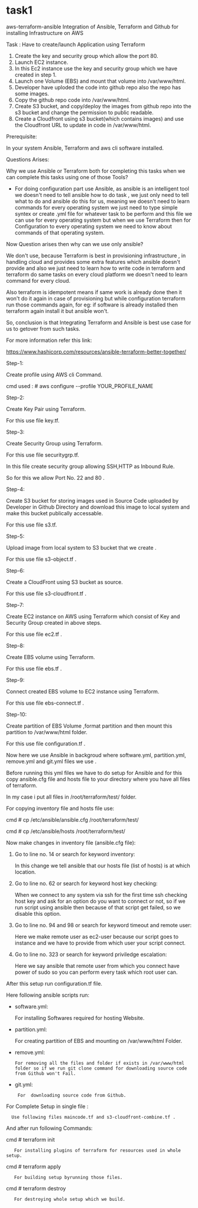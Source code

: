 # task1
aws-terraform-ansible
Integration of Ansible, Terraform and Github for installing Infrastructure on AWS
 

Task : Have to create/launch Application using Terraform
1. Create the key and security group which allow the port 80.
2. Launch EC2 instance.
3. In this Ec2 instance use the key and security group which we have created in step 1.
4. Launch one Volume (EBS) and mount that volume into /var/www/html.
5. Developer have uploded the code into github repo also the repo has some images.
6. Copy the github repo code into /var/www/html.
7. Create S3 bucket, and copy/deploy the images from github repo into the s3 bucket and change the permission to public readable.
8. Create a Cloudfront using s3 bucket(which contains images) and use the Cloudfront URL to  update in code in /var/www/html.

Prerequisite:

In your system Ansible, Terraform and aws cli software installed.

Questions Arises:

Why we use Ansible or Terraform both for completing this tasks when we can complete this tasks using one of those Tools?

-  For doing  configuration part use Ansible, as ansible is an intelligent tool we doesn't need to tell ansible how to do task , we just only need to tell what to do and ansible do this for us, meaning we doesn't need to learn commands for every operating system we just need to type simple syntex or create .yml file for whatever task to be perform and this file we can use for every operating system but when we use Terraform then for Configuration to every operating system we need to know about commands of that operating system. 

Now Question arises  then why can we use only ansible?

We don't use, because Terraform is best in provisioning infrastructure , in handling cloud and provides some extra features which ansible doesn't provide and also we  just need to learn how to write code in terraform and terraform do same tasks on every cloud platform we doesn't need to learn command for every cloud.

Also terraform is idempotent means if same work is already done then it won't do it again in case of provisioning but while configuration  terraform run those commands again, for eg: if software is already installed then terraform again install it but ansible won't.  

So, conclusion is that Integrating Terraform and Ansible is best use case for us to getover from such tasks.

For more information refer this link:

https://www.hashicorp.com/resources/ansible-terraform-better-together/

 
Step-1:

Create profile using AWS cli Command.

cmd used : # aws configure --profile YOUR_PROFILE_NAME
 
Step-2:

Create Key Pair using Terraform.

For this use file key.tf.
 
Step-3:

Create Security Group using Terraform.

For this use file securitygrp.tf.

In this file create security group allowing SSH,HTTP as Inbound Rule.

So for this we allow Port No. 22 and 80 .


Step-4:

Create S3 bucket for  storing  images used in Source Code uploaded by Developer in Github Directory and download this image to local system and make this bucket publically accessable.

For this use file s3.tf.

 
Step-5:

Upload image from local system to S3 bucket that we create .

For this use file s3-object.tf .

 
Step-6:

Create a CloudFront using S3 bucket as source.

For this use file s3-cloudfront.tf .

 
Step-7:

Create EC2 instance on AWS using Terraform which consist of Key and Security Group created in above steps.

For this use file ec2.tf .

 
Step-8:

Create EBS volume using Terraform.

For this use file ebs.tf .

 
Step-9:

Connect created EBS volume to EC2 instance using Terraform.

For this use file ebs-connect.tf .

 
Step-10:

Create partition of EBS Volume ,format partition and then mount this partition to /var/www/html folder.

For this use file configuration.tf .

 
Now here we use Ansible in backgroud where software.yml, partition.yml, remove.yml and git.yml files we use .


Before running this yml  files we have to do setup for Ansible and for this copy ansible.cfg file and hosts file to your directory where you have all files of  terraform.

In my case i put all files in /root/terraform/test/ folder.


For copying inventory file and hosts file use:

cmd # cp /etc/ansible/ansible.cfg    /root/terraform/test/

cmd # cp /etc/ansible/hosts    /root/terraform/test/


Now make changes in inventory file (ansible.cfg file):

1. Go to line no. 14 or search for keyword inventory:

    In this change we tell ansible that our hosts file (list of hosts) is at which location.
    
2. Go to line no. 62 or search for keyword host key checking:

     When we connect to any system via ssh for the first time ssh checking host key and ask for an option do you want to connect or not, so if we run script using ansible then because of that script get failed,  so we disable this option. 
     
3. Go to line no. 94 and 98 or search for keyword timeout and remote user:

     Here we make remote user as ec2-user  because our script goes to instance and we have to provide  from which user your script connect. 
     
 
4. Go to line no. 323 or search for keyword priviledge escalation:

    Here we say ansible that remote user from which you connect have power of sudo so you can perform every task which root user can.
    
 
After this setup run configuration.tf file.

Here following ansible scripts  run:

- software.yml:

     For installing Softwares required for hosting Website.
     
 
- partition.yml:

    For creating partition of EBS and mounting on /var/www/html Folder. 
    
 
- remove.yml:

      For removing all the files and folder if exists in /var/www/html folder so if we run git clone command for downloading source code from Github won't Fail.
      
 
- git.yml:

       For  downloading source code from Github.
       
 
For Complete Setup in single file :

      Use following files maincode.tf and s3-cloudfront-combine.tf .
      
And after run following Commands:

cmd # terraform init 

       For installing plugins of terraform for resources used in whole setup.
       
cmd # terraform apply

       For building setup byrunning those files.
       
cmd # terraform destroy

       For destroying whole setup which we build.
       
       







  



 













